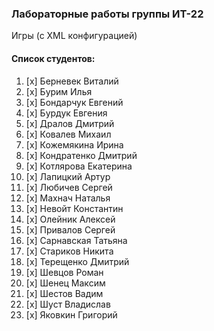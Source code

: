 ### Лабораторные работы группы ИТ-22
Игры (с XML конфигурацией)
#### Список студентов:

1. [x] Берневек Виталий
2. [x] Бурим Илья
3. [x] Бондарчук Евгений
4. [x] Бурдук Евгения
5. [x] Дралов Дмитрий
6. [x] Ковалев Михаил
7. [x] Кожемякина Ирина
8. [x] Кондратенко Дмитрий
9. [x] Котлярова Екатерина
10. [x] Лапицкий Артур
11. [x] Любичев Сергей
12. [x] Махнач Наталья
13. [x] Невойт Константин
14. [x] Олейник Алексей
15. [x] Привалов Сергей
16. [x] Сарнавская Татьяна
17. [x] Стариков Никита
18. [x] Терещенко Дмитрий
19. [x] Шевцов Роман
20. [x] Шенец Максим
21. [x] Шестов Вадим
22. [x] Шуст Владислав
23. [x] Яковкин Григорий
